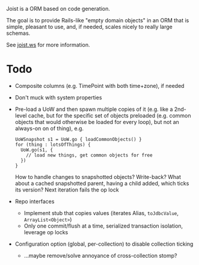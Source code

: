 
Joist is a ORM based on code generation.

The goal is to provide Rails-like "empty domain objects" in an ORM that is simple, pleasant to use, and, if needed, scales nicely to really large schemas.

See [joist.ws](http://joist.ws) for more information.

Todo
====

* Composite columns (e.g. TimePoint with both time+zone), if needed
* Don't muck with system properties
* Pre-load a UoW and then spawn multiple copies of it (e.g. like a 2nd-level cache, but for the specific set of objects preloaded (e.g. common objects that would otherwise be loaded for every loop), but not an always-on on of thing), e.g.

      UoWSnapshot s1 = UoW.go { loadCommonObjects() }
      for (thing : lotsOfThings) {
        UoW.go(s1, {
          // load new things, get common objects for free
        })
      }

  How to handle changes to snapshotted objects? Write-back? What about a cached snapshotted parent, having a child added, which ticks its version? Next iteration fails the op lock

* Repo interfaces
  * Implement stub that copies values (iterates Alias, `toJdbcValue`, `ArrayList<Object>`)
  * Only one commit/flush at a time, serialized transaction isolation, leverage op locks

* Configuration option (global, per-collection) to disable collection ticking
  * ...maybe remove/solve annoyance of cross-collection stomp?

